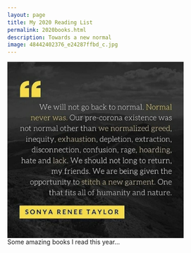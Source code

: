 ```yaml
--- 
layout: page
title: My 2020 Reading List
permalink: 2020books.html
description: Towards a new normal
image: 48442402376_e24287ffbd_c.jpg
---
```

<img align="center" src="../assets/images/sonyareneetaylor.jpg" width="400"><br/>
Some amazing books I read this year... 

